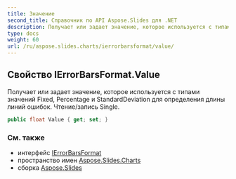 ```yaml
---
title: Значение
second_title: Справочник по API Aspose.Slides для .NET
description: Получает или задает значение, которое используется с типами значений Fixed Percentage и StandardDeviation для определения длины линий ошибок. Чтение/запись Single.
type: docs
weight: 60
url: /ru/aspose.slides.charts/ierrorbarsformat/value/
---
```


## Свойство IErrorBarsFormat.Value

Получает или задает значение, которое используется с типами значений Fixed, Percentage и StandardDeviation для определения длины линий ошибок. Чтение/запись Single.

```csharp
public float Value { get; set; }
```

### См. также

* интерфейс [IErrorBarsFormat](../../ierrorbarsformat)
* пространство имен [Aspose.Slides.Charts](../../ierrorbarsformat)
* сборка [Aspose.Slides](../../../)

<!-- DO NOT EDIT: сгенерировано xmldocmd для Aspose.Slides.dll -->